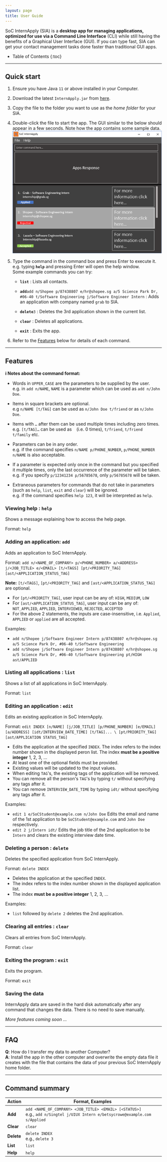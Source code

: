 ```yaml
---
layout: page
title: User Guide
---
```


SoC InternApply (SIA) is a **desktop app for managing applications, optimized for use via a Command Line Interface** (CLI) while still having the benefits of a Graphical User Interface (GUI). If you can type fast, SIA can get your contact management tasks done faster than traditional GUI apps.

* Table of Contents
{:toc}

--------------------------------------------------------------------------------------------------------------------

## Quick start

1. Ensure you have Java `11` or above installed in your Computer.

1. Download the latest `InternApply.jar` from [here](https://github.com/AY2122S2-CS2103T-T11-3/tp/releases).

1. Copy the file to the folder you want to use as the _home folder_ for your SIA.

1. Double-click the file to start the app. The GUI similar to the below should appear in a few seconds. Note how the app contains some sample data.<br>
   ![Ui](images/Ui.png)

1. Type the command in the command box and press Enter to execute it. e.g. typing **`help`** and pressing Enter will open the help window.<br>
   Some example commands you can try:

   * **`list`** : Lists all contacts.

   * **`add`**`add n/Shopee p/87438807 e/hr@shopee.sg a/5 Science Park Dr, #06-40 t/Software Engineering j/Software Engineer Intern` : Adds an application with company named `grab` to SIA.

   * **`delete`**`3` : Deletes the 3rd application shown in the current list.

   * **`clear`** : Deletes all applications.

   * **`exit`** : Exits the app.

1. Refer to the [Features](#features) below for details of each command.

--------------------------------------------------------------------------------------------------------------------

## Features

<div markdown="block" class="alert alert-info">

**:information_source: Notes about the command format:**<br>

* Words in `UPPER_CASE` are the parameters to be supplied by the user.<br>
  e.g. in `add n/NAME`, `NAME` is a parameter which can be used as `add n/John Doe`.

* Items in square brackets are optional.<br>
  e.g `n/NAME [t/TAG]` can be used as `n/John Doe t/friend` or as `n/John Doe`.

* Items with `…`​ after them can be used multiple times including zero times.<br>
  e.g. `[t/TAG]…​` can be used as ` ` (i.e. 0 times), `t/friend`, `t/friend t/family` etc.

* Parameters can be in any order.<br>
  e.g. if the command specifies `n/NAME p/PHONE_NUMBER`, `p/PHONE_NUMBER n/NAME` is also acceptable.

* If a parameter is expected only once in the command but you specified it multiple times, only the last occurrence of the parameter will be taken.<br>
  e.g. if you specify `p/12341234 p/56785678`, only `p/56785678` will be taken.

* Extraneous parameters for commands that do not take in parameters (such as `help`, `list`, `exit` and `clear`) will be ignored.<br>
  e.g. if the command specifies `help 123`, it will be interpreted as `help`.

</div>

### Viewing help : `help`

Shows a message explaining how to access the help page.

<!-- ![help message](images/helpMessage.png) -->

Format: `help`


### Adding an application: `add`

Adds an application to SoC InternApply.

Format: `add n/<NAME_OF_COMPANY> p/<PHONE_NUMBER> a/<ADDRESS> j/<JOB_TITLE> e/<EMAIL> [t/<TAGS] [pt/<PRIORITY_TAG] [ast/<APPLICATION_STATUS_TAG]`

**Note:** `[t/<TAGS]`, `[pt/<PRIORITY_TAG]` and `[ast/<APPLICATION_STATUS_TAG]` are optional. 
* For `[pt/<PRIORITY_TAG]`, user input can be any of: `HIGH`, `MEDIUM`, `LOW`
* For `[ast/<APPLICATION_STATUS_TAG]`, user input can be any of: `NOT_APPLIED`, `APPLIED`, `INTERVIEWED`, `REJECTED`, `ACCEPTED`
* For the above 2 statements, the inputs are case-insensitive, i.e. `Applied`, `APPLIED` or `applied` are all accepted.

Examples:
* `add n/Shopee j/Software Engineer Intern p/87438807 e/hr@shopee.sg a/5 Science Park Dr, #06-40 t/Software Engineering `
* `add n/Shopee j/Software Engineer Intern p/87438807 e/hr@shopee.sg a/5 Science Park Dr, #06-40 t/Software Engineering pt/HIGH ast/APPLIED`

### Listing all applications : `list`

Shows a list of all applications in SoC InternApply.

Format: `list`

### Editing an application : `edit`

Edits an existing application in SoC InternApply.

Format: `edit INDEX [n/NAME] [j/JOB_TITLE] [p/PHONE_NUMBER] [e/EMAIL] [a/ADDRESS] [idt/INTERVIEW_DATE_TIME] [t/TAG]... \
[pt/PRIORITY_TAG] [ast/APPLICATION STATUS_TAG]`
- Edits the application at the specified `INDEX`. The index refers to the index number shown in the displayed peron 
list. The index **must be a positive integer** 1, 2, 3, ...
- At least one of the optional fields must be provided.
- Existing values will be updated to the input values.
- When editing `TAG`'s, the existing tags of the application will be removed.
- You can remove all the person's `TAG`'s by typing `t/` without specifying any tags after it.
- You can remove `INTERVIEW_DATE_TIME` by typing `idt/` without specifying any tags after it.

Examples:
- `edit 1 e/SoCStudent@example.com n/John Doe` Edits the email and name of the 1st application to be 
`SoCStudent@example.com` and `John Doe` respectively.
- `edit 2 j/Intern idt/` Edits the job title of the 2nd application to be `Intern` and clears the existing interview
date time.

### Deleting a person : `delete`

Deletes the specified application from SoC InternApply.

Format: `delete INDEX`

* Deletes the application at the specified `INDEX`.
* The index refers to the index number shown in the displayed application list.
* The index **must be a positive integer** 1, 2, 3, …​

Examples:
* `list` followed by `delete 2` deletes the 2nd application.

### Clearing all entries : `clear`

Clears all entries from SoC InternApply.

Format: `clear`

### Exiting the program : `exit`

Exits the program.

Format: `exit`

### Saving the data

InternApply data are saved in the hard disk automatically after any command that changes the data. There is no need to save manually.

_More features coming soon ..._

--------------------------------------------------------------------------------------------------------------------

## FAQ

**Q**: How do I transfer my data to another Computer?<br>
**A**: Install the app in the other computer and overwrite the empty data file it creates with the file that contains the data of your previous SoC InternApply home folder.

--------------------------------------------------------------------------------------------------------------------

## Command summary

Action | Format, Examples
--------|------------------
**Add** | `add <NAME_OF_COMPANY> <JOB_TITLE> <EMAIL> [<STATUS>]` <br> e.g., `add n/Singtel j/UIUX Intern e/betsycrowe@example.com s/Applied`
**Clear** | `clear`
**Delete** | `delete INDEX`<br> e.g., `delete 3`
**List** | `list`
**Help** | `help`
